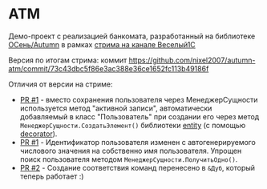 # ATM

Демо-проект с реализацией банкомата, разработанный на библиотеке [ОСень/Autumn](https://github.com/nixel2007/autumn) в рамках [стрима на канале Веселый1С](https://www.youtube.com/watch?v=eIhWSJnRXlU)

Версия по итогам стрима: коммит https://github.com/nixel2007/autumn-atm/commit/73c43dbc5f86e3ac388e36ce1652fc113b49186f

Отличия от версии на стриме:

* [PR #1](https://github.com/nixel2007/autumn-atm/pull/1) - вместо сохранения пользователя через МенеджерСущности используется метод "активной записи", автоматически добавляемый в класс "Пользователь" при создании его через метод `МенеджерСущности.СоздатьЭлемент()` библиотеки [entity](https://github.com/nixel2007/entity) (с помощью [decorator](https://github.com/nixel2007/decorator)).
* [PR #1](https://github.com/nixel2007/autumn-atm/pull/1) - Идентификатор пользователя изменен с автогенерируемого числового значения на собственно имя пользователя. Упрощен поиск пользователя методом `МенеджерСущности.ПолучитьОдно()`.
* [PR #2](https://github.com/nixel2007/autumn-atm/pull/2) - Создание соответствия команд перенесено в `&Дуб`, который теперь работает :)
